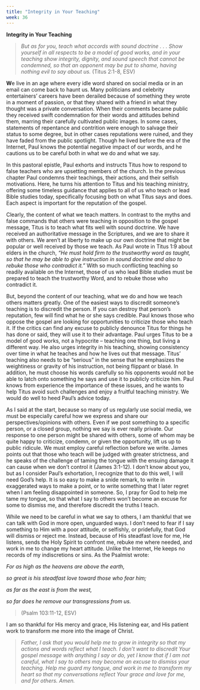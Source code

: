 ```yaml
---
title: "Integrity in Your Teaching"
week: 36
---
```


**Integrity in Your Teaching**

> *But as for you, teach what accords with sound doctrine . . . Show
> yourself in all respects to be a model of good works, and in your
> teaching show integrity, dignity, and sound speech that cannot be
> condemned, so that an opponent may be put to shame, having nothing
> evil to say about us.* (Titus 2:1-8, ESV)

**W**e live in an age where every idle word shared on social media or in
an email can come back to haunt us. Many politicians and celebrity
entertainers’ careers have been derailed because of something they wrote
in a moment of passion, or that they shared with a friend in what they
thought was a private conversation. When their comments became public
they received swift condemnation for their words and attitudes behind
them, marring their carefully cultivated public images. In some cases,
statements of repentance and contrition were enough to salvage their
status to some degree, but in other cases reputations were ruined, and
they have faded from the public spotlight. Though he lived before the
era of the Internet, Paul knows the potential negative impact of our
words, and he cautions us to be careful both in what we do and what we
say.

In this pastoral epistle, Paul exhorts and instructs Titus how to
respond to false teachers who are upsetting members of the church. In
the previous chapter Paul condemns their teachings, their actions, and
their selfish motivations. Here, he turns his attention to Titus and his
teaching ministry, offering some timeless guidance that applies to all
of us who teach or lead Bible studies today, specifically focusing both
on what Titus says and does. Each aspect is important for the reputation
of the gospel.

Clearly, the content of what we teach matters. In contrast to the myths
and false commands that others were teaching in opposition to the gospel
message, Titus is to teach what fits well with sound doctrine. We have
received an authoritative message in the Scriptures, and we are to share
it with others. We aren’t at liberty to make up our own doctrine that
might be popular or well received by those we teach. As Paul wrote in
Titus 1:9 about elders in the church, *“He must hold firm to the
trustworthy word as taught, so that he may be able to give instruction
in sound doctrine and also to rebuke those who contradict it.”* With so
much conflicting teaching so readily available on the Internet, those of
us who lead Bible studies must be prepared to teach the trustworthy
Word, and to rebuke those who contradict it.

But, beyond the content of our teaching, what we do and how we teach
others matters greatly. One of the easiest ways to discredit someone’s
teaching is to discredit the person. If you can destroy that person’s
reputation, few will find what he or she says credible. Paul knows those
who oppose the gospel are looking for opportunities to criticize those
who teach it. If the critics can find any excuse to publicly denounce
Titus for things he has done or said, they will use it to their
advantage. Paul urges Titus to be a model of good works, not a hypocrite
– teaching one thing, but living a different way. He also urges
integrity in his teaching, showing consistency over time in what he
teaches and how he lives out that message. Titus’ teaching also needs to
be “serious” in the sense that he emphasizes the weightiness or gravity
of his instruction, not being flippant or blasé. In addition, he must
choose his words carefully so his opponents would not be able to latch
onto something he says and use it to publicly criticize him. Paul knows
from experience the importance of these issues, and he wants to help
Titus avoid such challenges and enjoy a fruitful teaching ministry. We
would do well to heed Paul’s advice today.

As I said at the start, because so many of us regularly use social
media, we must be especially careful how we express and share our
perspectives/opinions with others. Even if we post something to a
specific person, or a closed group, nothing we say is ever really
private. Our response to one person might be shared with others, some of
whom may be quite happy to criticize, condemn, or given the opportunity,
lift us up to public ridicule. We must employ careful reflection before
we write. James points out that those who teach will be judged with
greater strictness, and he speaks of the challenge of taming the tongue
with the ensuing damage it can cause when we don’t control it (James
3:1-12). I don’t know about you, but as I consider Paul’s exhortation, I
recognize that to do this well, I will need God’s help. It is so easy to
make a snide remark, to write in exaggerated ways to make a point, or to
write something that I later regret when I am feeling disappointed in
someone. So, I pray for God to help me tame my tongue, so that what I
say to others won’t become an excuse for some to dismiss me, and
therefore discredit the truths I teach.

While we need to be careful in what we say to others, I am thankful that
we can talk with God in more open, unguarded ways. I don’t need to fear
if I say something to Him with a poor attitude, or selfishly, or
pridefully, that God will dismiss or reject me. Instead, because of His
steadfast love for me, He listens, sends the Holy Spirit to confront me,
rebuke me where needed, and work in me to change my heart attitude.
Unlike the Internet, He keeps no records of my indiscretions or sins. As
the Psalmist wrote:

*For as high as the heavens are above the earth,*

*so great is his steadfast love toward those who fear him;*

*as far as the east is from the west,*

*so far does he remove our transgressions from us.*

> (Psalm 103:11-12, ESV)

I am so thankful for His mercy and grace, His listening ear, and His
patient work to transform me more into the image of Christ.

> *Father, I ask that you would help me to grow in integrity so that my
> actions and words reflect what I teach. I don’t want to discredit Your
> gospel message with anything I say or do, yet I know that if I am not
> careful, what I say to others may become an excuse to dismiss your
> teaching. Help me guard my tongue, and work in me to transform my
> heart so that my conversations reflect Your grace and love for me, and
> for others. Amen.*
